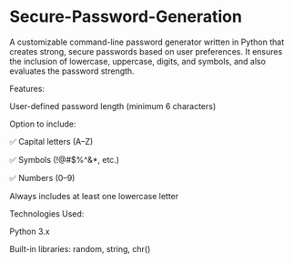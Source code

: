 # Secure-Password-Generation
A customizable command-line password generator written in Python that creates strong, secure passwords based on user preferences. It ensures the inclusion of lowercase, uppercase, digits, and symbols, and also evaluates the password strength.

Features:

User-defined password length (minimum 6 characters)

Option to include:

✅ Capital letters (A–Z)

✅ Symbols (!@#$%^&*, etc.)

✅ Numbers (0–9)

Always includes at least one lowercase letter


Technologies Used:

Python 3.x

Built-in libraries: random, string, chr()


